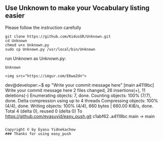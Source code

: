 ## Use Unknown to make your Vocabulary listing easier
Please follow the instruction carefully

```
git clone https://github.com/KidusGR/Unknown.git
cd Unknown
chmod u+x Unknown.py
sudo cp Unknown.py /usr/local/bin/Unknown
```
run Unknown as Unknown.py:

	Unknown

```
<img src="https://imgur.com/E6woZdn">	
```
dev@developer:~$ ep "Write your commit message here"
[main a4119bc] Write your commit message here
 2 files changed, 26 insertions(+), 11 deletions(-)
Enumerating objects: 7, done.
Counting objects: 100% (7/7), done.
Delta compression using up to 4 threads
Compressing objects: 100% (4/4), done.
Writing objects: 100% (4/4), 660 bytes | 660.00 KiB/s, done.
Total 4 (delta 0), reused 0 (delta 0)
To https://github.com/eyasuyid/easy_push.git
   c1abf62..a4119bc  main -> main
```

Copyright © by Eyasu Yidnekachew
### Thanks for using easy_push
